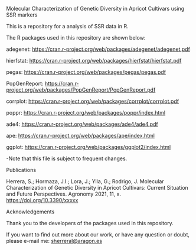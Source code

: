 Molecular Characterization of Genetic Diversity in Apricot Cultivars using SSR markers

This is a repository for a analysis of SSR data in R.

The R packages used in this repository are shown below:

adegenet: https://cran.r-project.org/web/packages/adegenet/adegenet.pdf

hierfstat: https://cran.r-project.org/web/packages/hierfstat/hierfstat.pdf

pegas: https://cran.r-project.org/web/packages/pegas/pegas.pdf

PopGenReport: https://cran.r-project.org/web/packages/PopGenReport/PopGenReport.pdf

corrplot: https://cran.r-project.org/web/packages/corrplot/corrplot.pdf 

poppr: https://cran.r-project.org/web/packages/poppr/index.html

ade4: https://cran.r-project.org/web/packages/ade4/ade4.pdf

ape: https://cran.r-project.org/web/packages/ape/index.html

ggplot: https://cran.r-project.org/web/packages/ggplot2/index.html

-Note that this file is subject to frequent changes.

Publications

Herrera, S.; Hormaza, J.I.; Lora, J.; Ylla, G.; Rodrigo, J. Molecular Characterization of Genetic Diversity in Apricot Cultivars: Current Situation and Future Perspectives. Agronomy 2021, 11, x. https://doi.org/10.3390/xxxxx

Acknowledgements

Thank you to the developers of the packages used in this repository.

If you want to find out more about our work, or have any question or doubt, please e-mail me: sherreral@aragon.es
